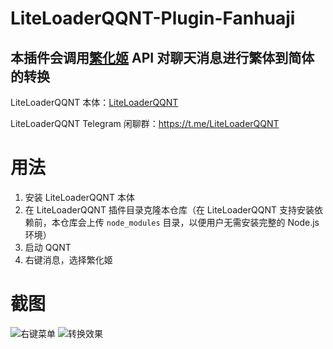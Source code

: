 # LiteLoaderQQNT-Plugin-Fanhuaji

## 本插件会调用[繁化姬](https://zhconvert.org/) API 对聊天消息进行繁体到简体的转换

LiteLoaderQQNT 本体：[LiteLoaderQQNT](https://github.com/mo-jinran/BetterQQNT)

LiteLoaderQQNT Telegram 闲聊群：https://t.me/LiteLoaderQQNT

# 用法

1. 安装 LiteLoaderQQNT 本体
2. 在 LiteLoaderQQNT 插件目录克隆本仓库（在 LiteLoaderQQNT 支持安装依赖前，本仓库会上传 `node_modules` 目录，以便用户无需安装完整的 Node.js 环境）
3. 启动 QQNT
4. 右键消息，选择繁化姬

# 截图

![右键菜单](https://img.chkaja.com/982ebdf56a8a7c84.png)
![转换效果](https://img.chkaja.com/1022689f41792a61.png)
